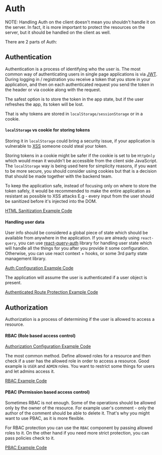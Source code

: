 # Auth

NOTE: Handling Auth on the client doesn't mean you shouldn't handle it on the server. In fact, it is more important to protect the resources on the server, but it should be handled on the client as well.

There are 2 parts of Auth:

## Authentication

Authentication is a process of identifying who the user is. The most common way of authenticating users in single page applications is via [JWT](https://jwt.io/). During logging in / registration you receive a token that you store in your application, and then on each authenticated request you send the token in the header or via cookie along with the request.

The safest option is to store the token in the app state, but if the user refreshes the app, its token will be lost.

That is why tokens are stored in `localStorage/sessionStorage` or in a cookie.

#### `localStorage` vs cookie for storing tokens

Storing it in `localStorage` could bring a security issue, if your application is vulnerable to [XSS](https://owasp.org/www-community/attacks/xss/) someone could steal your token.

Storing tokens in a cookie might be safer if the cookie is set to be `HttpOnly` which would mean it wouldn't be accessible from the client side JavaScript. The `localStorage` way is being used here for simplicity reasons, if you want to be more secure, you should consider using cookies but that is a decision that should be made together with the backend team.

To keep the application safe, instead of focusing only on where to store the token safely, it would be recommended to make the entire application as resistant as possible to XSS attacks E.g - every input from the user should be sanitized before it's injected into the DOM.

[HTML Sanitization Example Code](../src/components/Elements/MDPreview/MDPreview.tsx)

#### Handling user data

User info should be considered a global piece of state which should be available from anywhere in the application.
If you are already using `react-query`, you can use [react-query-auth](https://github.com/alan2207/react-query-auth) library for handling user state which will handle all the things for you after you provide it some configuration. Otherwise, you can use react context + hooks, or some 3rd party state management library.

[Auth Configuration Example Code](../src/lib/auth.tsx)

The application will assume the user is authenticated if a user object is present.

[Authenticated Route Protection Example Code](../src/routes/index.tsx)

## Authorization

Authorization is a process of determining if the user is allowed to access a resource.

#### RBAC (Role based access control)

[Authorization Configuration Example Code](../src/lib/authorization.tsx)

The most common method. Define allowed roles for a resource and then check if a user has the allowed role in order to access a resource. Good example is `USER` and `ADMIN` roles. You want to restrict some things for users and let admins access it.

[RBAC Example Code](../src/features/discussions/components/CreateDiscussion.tsx)

#### PBAC (Permission based access control)

Sometimes RBAC is not enough. Some of the operations should be allowed only by the owner of the resource. For example user's comment - only the author of the comment should be able to delete it. That's why you might want to use PBAC, as it is more flexible.

For RBAC protection you can use the `RBAC` component by passing allowed roles to it. On the other hand if you need more strict protection, you can pass policies check to it.

[PBAC Example Code](../src/features/comments/components/CommentsList.tsx)
